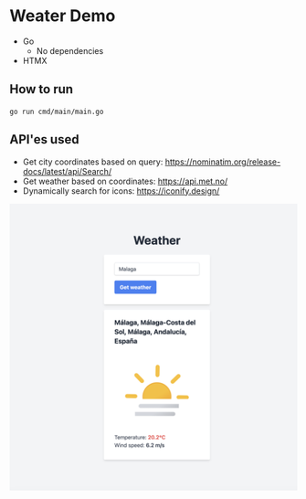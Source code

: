# Weater Demo

- Go
    - No dependencies
- HTMX

## How to run
~~~console
go run cmd/main/main.go
~~~

## API'es used
- Get city coordinates based on query: https://nominatim.org/release-docs/latest/api/Search/
- Get weather based on coordinates: https://api.met.no/
- Dynamically search for icons: https://iconify.design/


![](docs/image.png)
